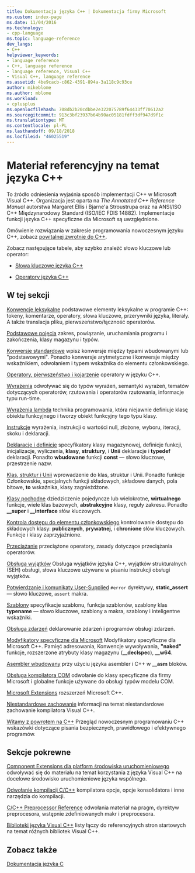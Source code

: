 ```yaml
---
title: Dokumentacja języka C++ | Dokumentacja firmy Microsoft
ms.custom: index-page
ms.date: 11/04/2016
ms.technology:
- cpp-language
ms.topic: language-reference
dev_langs:
- C++
helpviewer_keywords:
- language reference
- C++, language reference
- language reference, Visual C++
- Visual C++, language reference
ms.assetid: 4be9cacb-c862-4391-894a-3a118c9c93ce
author: mikeblome
ms.author: mblome
ms.workload:
- cplusplus
ms.openlocfilehash: 708db2b20cdbbe2e322075789f64433ff70612a2
ms.sourcegitcommit: 913c3bf23937b64b90ac05181fdff3df947d9f1c
ms.translationtype: MT
ms.contentlocale: pl-PL
ms.lasthandoff: 09/18/2018
ms.locfileid: "46025519"
---
```

# <a name="c-language-reference"></a>Materiał referencyjny na temat języka C++

To źródło odniesienia wyjaśnia sposób implementacji C++ w Microsoft Visual C++. Organizacja jest oparta na *The Annotated C++ Reference Manual* autorstwa Margaret Ellis i Bjarne'a Stroustrupa oraz na ANSI/ISO C++ Międzynarodowy Standard (ISO/IEC FDIS 14882). Implementacje funkcji języka C++ specyficzne dla Microsoft są uwzględnione.

Omówienie rozwiązania w zakresie programowania nowoczesnym języku C++, zobacz [powitalnej zwrotnie do C++](welcome-back-to-cpp-modern-cpp.md).

Zobacz następujące tabele, aby szybko znaleźć słowo kluczowe lub operator:

- [Słowa kluczowe języka C++](../cpp/keywords-cpp.md)

- [Operatory języka C++](../cpp/cpp-built-in-operators-precedence-and-associativity.md)

## <a name="in-this-section"></a>W tej sekcji

[Konwencje leksykalne](../cpp/lexical-conventions.md) podstawowe elementy leksykalne w programie C++: tokeny, komentarze, operatory, słowa kluczowe, przerywniki języka, literały. A także translacja pliku, pierwszeństwo/łączność operatorów.

[Podstawowe pojęcia](../cpp/basic-concepts-cpp.md) zakres, powiązanie, uruchamiania programu i zakończenia, klasy magazynu i typów.

[Konwersje standardowe](../cpp/standard-conversions.md) wpisz konwersje między typami wbudowanymi lub "podstawowymi". Ponadto konwersje arytmetyczne i konwersje między wskaźnikiem, odwołaniem i typem wskaźnika do elementu członkowskiego.

[Operatory, pierwszeństwo i kojarzenie](../cpp/cpp-built-in-operators-precedence-and-associativity.md) operatory w języku C++.

[Wyrażenia](../cpp/expressions-cpp.md) odwoływać się do typów wyrażeń, semantyki wyrażeń, tematów dotyczących operatorów, rzutowania i operatorów rzutowania, informacje typu run-time.

[Wyrażenia lambda](../cpp/lambda-expressions-in-cpp.md) technika programowania, która niejawnie definiuje klasę obiektu funkcyjnego i tworzy obiekt funkcyjny tego typu klasy.

[Instrukcje](../cpp/statements-cpp.md) wyrażenia, instrukcji o wartości null, złożone, wyboru, iteracji, skoku i deklaracji.

[Deklaracje i definicje](declarations-and-definitions-cpp.md) specyfikatory klasy magazynowej, definicje funkcji, inicjalizacje, wyliczenia, **klasy**, **struktury**, i **Unii** deklaracje i **typedef** deklaracji. Ponadto **wbudowane** funkcji **const** — słowo kluczowe, przestrzenie nazw.

[Klas, struktur i Unii](../cpp/classes-and-structs-cpp.md) wprowadzenie do klas, struktur i Unii. Ponadto funkcje Członkowskie, specjalnych funkcji składowych, składowe danych, pola bitowe, **to** wskaźnika, klasy zagnieżdżone.

[Klasy pochodne](../cpp/inheritance-cpp.md) dziedziczenie pojedyncze lub wielokrotne, **wirtualnego** funkcje, wiele klas bazowych, **abstrakcyjne** klasy, reguły zakresu. Ponadto **__super** i **__interface** słów kluczowych.

[Kontrola dostępu do elementu członkowskiego](../cpp/member-access-control-cpp.md) kontrolowanie dostępu do składowych klasy: **publicznych**, **prywatnej**, i **chronione** słów kluczowych. Funkcje i klasy zaprzyjaźnione.

[Przeciążanie](operator-overloading.md) przeciążone operatory, zasady dotyczące przeciążania operatorów.

[Obsługa wyjątków](../cpp/exception-handling-in-visual-cpp.md) Obsługa wyjątków języka C++, wyjątków strukturalnych (SEH) obsługi, słowa kluczowe używane w pisaniu instrukcji obsługi wyjątków.

[Potwierdzanie i komunikaty User-Supplied](../cpp/assertion-and-user-supplied-messages-cpp.md) 
 `#error` dyrektywy, **static_assert** — słowo kluczowe, `assert` makra.

[Szablony](../cpp/templates-cpp.md) specyfikacje szablonu, funkcja szablonów, szablony klas **typename** — słowo kluczowe, szablony a makra, szablony i inteligentne wskaźniki.

[Obsługa zdarzeń](../cpp/event-handling.md) deklarowanie zdarzeń i programów obsługi zdarzeń.

[Modyfikatory specyficzne dla Microsoft](../cpp/microsoft-specific-modifiers.md) Modyfikatory specyficzne dla Microsoft C++. Pamięć adresowania, Konwencje wywoływania, **"naked"** funkcje, rozszerzone atrybuty klasy magazynu (**__declspec**), **__w64**.

[Asembler wbudowany](../assembler/inline/inline-assembler.md) przy użyciu języka asembler i C++ w **__asm** bloków.

[Obsługa kompilatora COM](../cpp/compiler-com-support.md) odwołanie do klasy specyficzne dla firmy Microsoft i globalne funkcje używane do obsługi typów modelu COM.

[Microsoft Extensions](../cpp/microsoft-extensions.md) rozszerzeń Microsoft C++.

[Niestandardowe zachowanie](../cpp/nonstandard-behavior.md) informacji na temat niestandardowe zachowanie kompilatora Visual C++.

[Witamy z powrotem na C++](welcome-back-to-cpp-modern-cpp.md) Przegląd nowoczesnym programowaniu C++ wskazówki dotyczące pisania bezpiecznych, prawidłowego i efektywnego programów.

## <a name="related-sections"></a>Sekcje pokrewne

[Component Extensions dla platform środowiska uruchomieniowego](../windows/component-extensions-for-runtime-platforms.md) odwoływać się do materiału na temat korzystania z języka Visual C++ na docelowe środowisko uruchomieniowe języka wspólnego.

[Odwołanie kompilacji C/C++](../build/reference/c-cpp-building-reference.md) kompilatora opcje, opcje konsolidatora i inne narzędzia do kompilacji.

[C/C++ Preprocessor Reference](../preprocessor/c-cpp-preprocessor-reference.md) odwołania materiał na pragm, dyrektyw preprocesora, wstępnie zdefiniowanych makr i preprocesora.

[Biblioteki języka Visual C++](../standard-library/cpp-standard-library-reference.md) listy łączy do referencyjnych stron startowych na temat różnych bibliotek Visual C++.

## <a name="see-also"></a>Zobacz także

[Dokumentacja języka C](../c-language/c-language-reference.md)